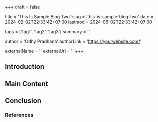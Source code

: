 +++
draft = false

title = 'This Is Sample Blog Two'
slug = 'this-is-sample-blog-two'
date = 2024-02-02T22:33:42+07:00
lastmod = 2024-06-02T22:33:42+07:00

tags = ['tag1', 'tag2', 'tag3']
summary = ''

author = 'Odhy Pradhana'
authorLink = 'https://yourwebsite.com/'

externalName = ''
externalUrl = ''
+++

## Introduction

<!-- Write the introduction here -->

## Main Content

<!-- Write the main content here -->

## Conclusion

<!-- Write the conclusion here -->

### References

<!-- List any references or further readings here -->
